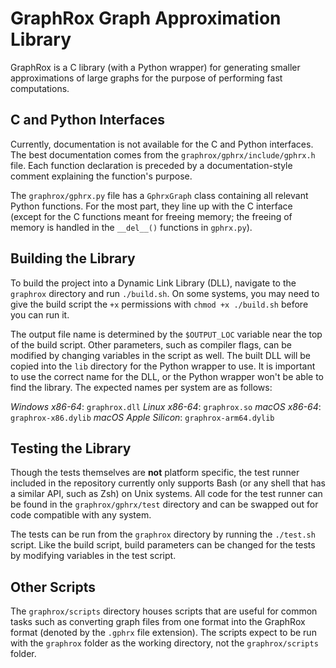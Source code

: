 # GraphRox Graph Approximation Library

GraphRox is a C library (with a Python wrapper) for generating smaller approximations of large graphs for the purpose of performing fast computations.

## C and Python Interfaces

Currently, documentation is not available for the C and Python interfaces. The best documentation comes from the `graphrox/gphrx/include/gphrx.h` file. Each function declaration is preceded by a documentation-style comment explaining the function's purpose.

The `graphrox/gphrx.py` file has a `GphrxGraph` class containing all relevant Python functions. For the most part, they line up with the C interface (except for the C functions meant for freeing memory; the freeing of memory is handled in the `__del__()` functions in `gphrx.py`).

## Building the Library

To build the project into a Dynamic Link Library (DLL), navigate to the `graphrox` directory and run `./build.sh`. On some systems, you may need to give the build script the `+x` permissions with `chmod +x ./build.sh` before you can run it. 

The output file name is determined by the `$OUTPUT_LOC` variable near the top of the build script. Other parameters, such as compiler flags, can be modified by changing variables in the script as well. The built DLL will be copied into the `lib` directory for the Python wrapper to use. It is important to use the correct name for the DLL, or the Python wrapper won't be able to find the library. The expected names per system are as follows:

*Windows x86-64*: `graphrox.dll`
*Linux x86-64*: `graphrox.so`
*macOS x86-64*: `graphrox-x86.dylib`
*macOS Apple Silicon*: `graphrox-arm64.dylib`

## Testing the Library

Though the tests themselves are **not** platform specific, the test runner included in the repository currently only supports Bash (or any shell that has a  similar API, such as Zsh) on Unix systems. All code for the test runner can be found in the `graphrox/gphrx/test` directory and can be swapped out for code compatible with any system.

The tests can be run from the `graphrox` directory by running the `./test.sh` script. Like the build script, build parameters can be changed for the tests by modifying variables in the test script.

## Other Scripts

The `graphrox/scripts` directory houses scripts that are useful for common tasks such as converting graph files from one format into the GraphRox format (denoted by the `.gphrx` file extension). The scripts expect to be run with the `graphrox` folder as the working directory, not the `graphrox/scripts` folder.
